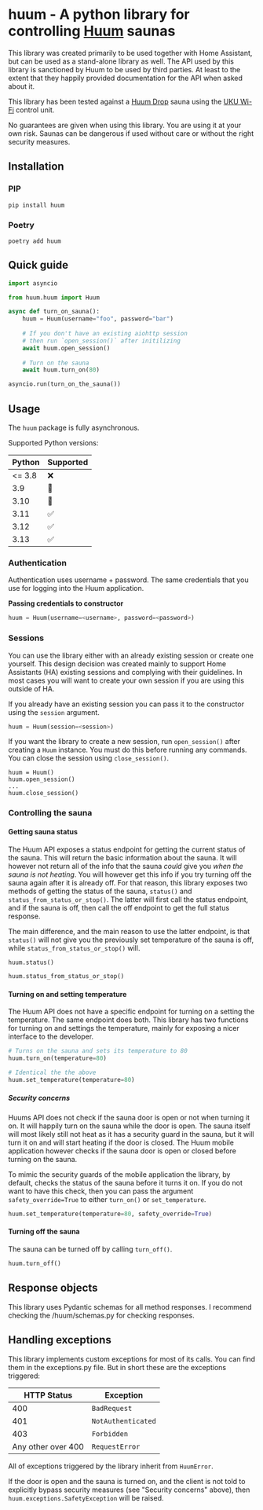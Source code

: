 # huum - A python library for controlling [Huum](https://huum.eu/) saunas

This library was created primarily to be used together with Home Assistant, but
can be used as a stand-alone library as well. The API used by this library is sanctioned
by Huum to be used by third parties. At least to the extent that they happily provided
documentation for the API when asked about it.

This library has been tested against a [Huum Drop](https://huum.eu/products/drop-electric-sauna-heater/) sauna
using the [UKU Wi-Fi](https://huum.eu/products/uku-wi-fi-sauna-controller/) control unit.

No guarantees are given when using this library. You are using it at your own risk.
Saunas can be dangerous if used without care or without the right security measures.

## Installation

### PIP
`pip install huum`

### Poetry
`poetry add huum`

## Quick guide
```python
import asyncio

from huum.huum import Huum

async def turn_on_sauna():    
    huum = Huum(username="foo", password="bar")
    
    # If you don't have an existing aiohttp session
    # then run `open_session()` after initilizing
    await huum.open_session()
    
    # Turn on the sauna
    await huum.turn_on(80)

asyncio.run(turn_on_the_sauna())
```

## Usage

The `huum` package is fully asynchronous.

Supported Python versions:

| Python | Supported |
|--------|-----------|
| <= 3.8 | ❌         |
| 3.9    | 🤷        |
| 3.10   | 🤷        |
| 3.11   | ✅         |
| 3.12   | ✅         |
| 3.13   | ✅         |


### Authentication
Authentication uses username + password. The same credentials that you use for logging into the Huum application.

**Passing credentials to constructor**

```python
huum = Huum(username=<username>, password=<password>)
```

### Sessions
You can use the library either with an already existing session or create one yourself. This design decision
was created mainly to support Home Assistants (HA) existing sessions and complying with their guidelines. In
most cases you will want to create your own session if you are using this outside of HA.

If you already have an existing session you can pass it to the constructor using the `session` argument.

```python
huum = Huum(session=<session>)
```

If you want the library to create a new session, run `open_session()` after creating a `Huum` instance.
You must do this before running any commands. You can close the session using `close_session()`.

```
huum = Huum()
huum.open_session()
...
huum.close_session()
```

### Controlling the sauna

#### Getting sauna status

The Huum API exposes a status endpoint for getting the current status of the sauna. This will
return the basic information about the sauna. It will however not return all of the info that
the sauna _could_ give you _when the sauna is not heating_. You will however get this info
if you try turning off the sauna again after it is already off. For that reason, this library
exposes two methods of getting the status of the sauna, `status()` and `status_from_status_or_stop()`.
The latter will first call the status endpoint, and if the sauna is off, then call the off endpoint
to get the full status response.

The main difference, and the main reason to use the latter endpoint, is that `status()` will not
give you the previously set temperature of the sauna is off, while `status_from_status_or_stop()` will.

```python
huum.status()
```

```python
huum.status_from_status_or_stop()
```

#### Turning on and setting temperature

The Huum API does not have a specific endpoint for turning on a setting the temperature.
The same endpoint does both. This library has two functions for turning on and settings the
temperature, mainly for exposing a nicer interface to the developer.

```python
# Turns on the sauna and sets its temperature to 80
huum.turn_on(temperature=80)

# Identical the the above
huum.set_temperature(temperature=80)
```

##### Security concerns

Huums API does not check if the sauna door is open or not when turning it on. It will happily
turn on the sauna while the door is open. The sauna itself will most likely still not heat as
it has a security guard in the sauna, but it will turn it on and will start heating if the door
is closed. The Huum mobile application however checks if the sauna door is open or closed before
turning on the sauna.

To mimic the security guards of the mobile application the library, by default, checks the status
of the sauna before it turns it on. If you do not want to have this check, then you can pass the
argument `safety_override=True` to either `turn_on()` or `set_temperature`.

```python
huum.set_temperature(temperature=80, safety_override=True)
```

#### Turning off the sauna
The sauna can be turned off by calling `turn_off()`.

```python
huum.turn_off()
```

## Response objects

This library uses Pydantic schemas for all method responses.
I recommend checking the /huum/schemas.py for checking responses.

## Handling exceptions

This library implements custom exceptions for most of its calls. You can find them in the exceptions.py
file. But in short these are the exceptions triggered:

| HTTP Status        | Exception          |
|--------------------|--------------------|
| 400                | `BadRequest`       |
| 401                | `NotAuthenticated` |
| 403                | `Forbidden`        |
| Any other over 400 | `RequestError`     |

All of exceptions triggered by the library inherit from `HuumError`.

If the door is open and the sauna is turned on, and the client is not told to explicitly bypass security
measures (see "Security concerns" above), then `huum.exceptions.SafetyException` will be raised.

